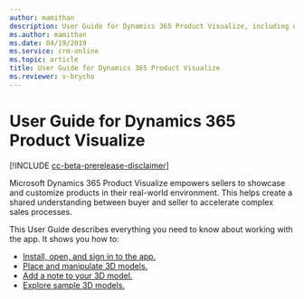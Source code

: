 ```yaml
---
author: mamithan
description: User Guide for Dynamics 365 Product Visualize, including opening and signing in to the app, placing and manipulating 3D models, adding notes, adding your own 3D models, and exploring sample 3D models
ms.author: mamithan
ms.date: 04/19/2019
ms.service: crm-online
ms.topic: article
title: User Guide for Dynamics 365 Product Visualize
ms.reviewer: v-brycho
---
```


# User Guide for Dynamics 365 Product Visualize

[!INCLUDE [cc-beta-prerelease-disclaimer](../includes/cc-beta-prerelease-disclaimer.md)]

Microsoft Dynamics 365 Product Visualize empowers sellers to showcase and customize products in their real-world environment. 
This helps create a shared understanding between buyer and seller to accelerate complex sales processes.

This User Guide describes everything you need to know about working with the app. It shows you how to:

- [Install, open, and sign in to the app.](sign-in.md)<br>
- [Place and manipulate 3D models.](manipulate-models.md)<br>
- [Add a note to your 3D model.](add-note.md)<br>
- [Explore sample 3D models.](explore-samples.md)

